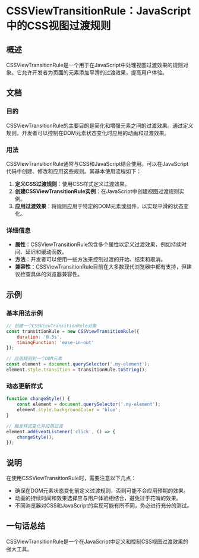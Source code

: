 <!--
Meta Description: # CSSViewTransitionRule：JavaScript中的CSS视图过渡规则 ## 概述 CSSViewTransitionRule是一个用于在JavaScript中处理视图过渡效果的规则对象。它允许开发者为页面的元素添加平滑的过渡效果，提高用户体验。 ## 文档 ### 目的 CSS...
Meta Keywords: element, const, cssviewtransitionrule, javascript, transitionrule
-->

# CSSViewTransitionRule：JavaScript中的CSS视图过渡规则

## 概述
CSSViewTransitionRule是一个用于在JavaScript中处理视图过渡效果的规则对象。它允许开发者为页面的元素添加平滑的过渡效果，提高用户体验。

## 文档
### 目的
CSSViewTransitionRule的主要目的是简化和增强元素之间的过渡效果。通过定义规则，开发者可以控制在DOM元素状态变化时应用的动画和过渡效果。

### 用法
CSSViewTransitionRule通常与CSS和JavaScript结合使用。可以在JavaScript代码中创建、修改和应用这些规则。其基本使用流程如下：

1. **定义CSS过渡规则**：使用CSS样式定义过渡效果。
2. **创建CSSViewTransitionRule实例**：在JavaScript中创建视图过渡规则实例。
3. **应用过渡效果**：将规则应用于特定的DOM元素或组件，以实现平滑的状态变化。

### 详细信息
- **属性**：CSSViewTransitionRule包含多个属性以定义过渡效果，例如持续时间、延迟和缓动函数。
- **方法**：开发者可以使用一些方法来控制过渡的开始、结束和取消。
- **兼容性**：CSSViewTransitionRule目前在大多数现代浏览器中都有支持，但建议检查具体的浏览器兼容性。

## 示例
### 基本用法示例
```javascript
// 创建一个CSSViewTransitionRule对象
const transitionRule = new CSSViewTransitionRule({
    duration: '0.5s',
    timingFunction: 'ease-in-out'
});

// 应用规则到一个DOM元素
const element = document.querySelector('.my-element');
element.style.transition = transitionRule.toString();
```

### 动态更新样式
```javascript
function changeStyle() {
    const element = document.querySelector('.my-element');
    element.style.backgroundColor = 'blue';
}

// 触发样式变化并应用过渡
element.addEventListener('click', () => {
    changeStyle();
});
```

## 说明
在使用CSSViewTransitionRule时，需要注意以下几点：
- 确保在DOM元素状态变化前定义过渡规则，否则可能不会应用预期的效果。
- 动画的持续时间和效果选择应与用户体验相结合，避免过于花哨的效果。
- 不同浏览器对CSS和JavaScript的实现可能有所不同，务必进行充分的测试。

## 一句话总结
CSSViewTransitionRule是一个在JavaScript中定义和控制CSS视图过渡效果的强大工具。
